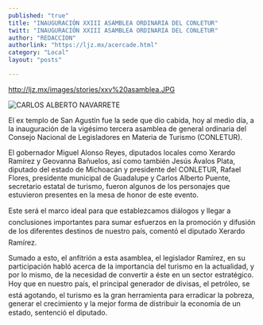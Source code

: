 ```yaml
---
published: "true"
title: "INAUGURACIÓN XXIII ASAMBLEA ORDINARIA DEL CONLETUR"
twitt: "INAUGURACIÓN XXIII ASAMBLEA ORDINARIA DEL CONLETUR"
author: "REDACCION"
authorlink: "https://ljz.mx/acercade.html"
category: "Local"
layout: "posts"

---
```

http://ljz.mx/images/stories/xxv%20asamblea.JPG

  <img src="http://ljz.mx/images/stories/xxv%20asamblea.JPG" border="0" style="float: left;" />CARLOS ALBERTO NAVARRETE



El ex templo de San Agustín fue la sede que dio cabida, hoy al medio día, a la inauguración de la vigésimo tercera asamblea de general ordinaria del Consejo Nacional de Legisladores en Materia de Turismo (CONLETUR).  

  El gobernador Miguel Alonso Reyes, diputados locales como Xerardo Ramírez y Geovanna Bañuelos, así como también Jesús Ávalos Plata, diputado del estado de Michoacán y presidente del CONLETUR, Rafael Flores, presidente municipal de Guadalupe y Carlos Alberto Puente, secretario estatal de turismo, fueron algunos de los personajes que estuvieron presentes en la mesa de honor de este evento.



  Este será el marco ideal para que establezcamos diálogos y llegar a conclusiones importantes para sumar esfuerzos en la promoción y difusión de los diferentes destinos de nuestro país, comentó el diputado Xerardo Ramírez.



  Sumado a esto, el anfitrión a esta asamblea, el legislador Ramírez, en su participación habló acerca de la importancia del turismo en la actualidad, y por lo mismo, de la necesidad de convertir a éste en un sector estratégico. Hoy que en nuestro país, el principal generador de divisas, el petróleo, se está agotando, el turismo es la gran herramienta para erradicar la pobreza, generar el crecimiento y la mejor forma de distribuir la economía de un estado, sentenció el diputado.

